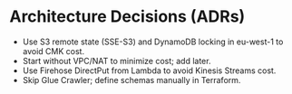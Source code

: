 # Architecture Decisions (ADRs)
- Use S3 remote state (SSE-S3) and DynamoDB locking in eu-west-1 to avoid CMK cost.
- Start without VPC/NAT to minimize cost; add later.
- Use Firehose DirectPut from Lambda to avoid Kinesis Streams cost.
- Skip Glue Crawler; define schemas manually in Terraform.